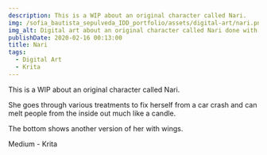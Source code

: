 ```yaml
---
description: This is a WIP about an original character called Nari.
img: /sofia_bautista_sepulveda_IDD_portfolio/assets/digital-art/nari.png
img_alt: Digital art about an original character called Nari done with Krita
publishDate: 2020-02-16 00:13:00
title: Nari
tags:
  - Digital Art
  - Krita
---
```


This is a WIP about an original character called Nari.

She goes through various treatments to fix herself from a car crash and can melt
people from the inside out much like a candle.

The bottom shows another version of her with wings.

Medium - Krita
